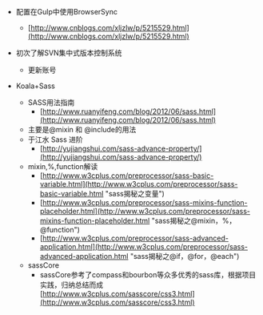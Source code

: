 - 配置在Gulp中使用BrowserSync
	- [http://www.cnblogs.com/xljzlw/p/5215529.html](http://www.cnblogs.com/xljzlw/p/5215529.html)   

- 初次了解SVN集中式版本控制系统	
	- 更新账号  
	
- Koala+Sass
	- SASS用法指南
		- [http://www.ruanyifeng.com/blog/2012/06/sass.html](http://www.ruanyifeng.com/blog/2012/06/sass.html)
	- 主要是@mixin 和 @include的用法  
	- 于江水 Sass 进阶
		- [http://yujiangshui.com/sass-advance-property/](http://yujiangshui.com/sass-advance-property/)
	- mixin,%,function解读
		- [http://www.w3cplus.com/preprocessor/sass-basic-variable.html](http://www.w3cplus.com/preprocessor/sass-basic-variable.html "sass揭秘之变量")
		- [http://www.w3cplus.com/preprocessor/sass-mixins-function-placeholder.html](http://www.w3cplus.com/preprocessor/sass-mixins-function-placeholder.html "sass揭秘之@mixin，%，@function")
		- [http://www.w3cplus.com/preprocessor/sass-advanced-application.html](http://www.w3cplus.com/preprocessor/sass-advanced-application.html "sass揭秘之@if，@for，@each")
	- sassCore
		- sassCore参考了compass和bourbon等众多优秀的sass库，根据项目实践，归纳总结而成   			  [http://www.w3cplus.com/sasscore/css3.html](http://www.w3cplus.com/sasscore/css3.html)









